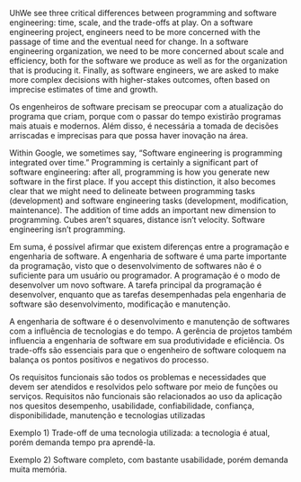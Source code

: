 UhWe see three critical differences between programming and software engineering: time, scale, and the trade-offs at play. On a software engineering project, engineers need to be more concerned with the passage of time and the eventual need for change. In a software engineering organization, we need to be more concerned about scale and efficiency, both for the software we produce as well as for the organization that is producing it. Finally, as software engineers, we are asked to make more complex decisions with higher-stakes outcomes, often based on imprecise estimates of time and growth.

Os engenheiros de software precisam se preocupar com a atualização do programa que criam, porque com o passar do tempo existirão programas mais atuais e modernos. Além disso, é necessária a tomada de decisões arriscadas e imprecisas para que possa haver inovação na área. 


Within Google, we sometimes say, “Software engineering is programming integrated over time.” Programming is certainly a significant part of software engineering: after all, programming is how you generate new software in the first place. If you accept this distinction, it also becomes clear that we might need to delineate between programming tasks (development) and software engineering tasks (development, modification, maintenance). The addition of time adds an important new dimension to programming. Cubes aren’t squares, distance isn’t velocity. Software engineering isn’t programming.

Em suma, é possível afirmar que existem diferenças entre a programação e engenharia de software. A engenharia de software é uma parte importante da programação, visto que o desenvolvimento de softwares não é o suficiente para um usuário ou programador. A programação é o modo de desenvolver um novo software. A tarefa principal da programação é desenvolver, enquanto que as tarefas desempenhadas pela engenharia de software são desenvolvimento, modificação e manutenção. 

A engenharia de software é o desenvolvimento e manutenção de softwares com a influência de tecnologias e do tempo. A gerência de projetos também influencia a engenharia de software em sua produtividade e eficiência. Os trade-offs são essenciais para que o engenheiro de software coloquem na balança os pontos positivos e negativos do processo. 

Os requisitos funcionais são todos os problemas e necessidades que devem ser atendidos e resolvidos pelo software por meio de funções ou serviços. 
Requisitos não funcionais são relacionados ao uso da aplicação nos quesitos desempenho, usabilidade, confiabilidade, confiança, disponibilidade, manutenção e tecnologias utilizadas  

Exemplo 1) Trade-off de uma tecnologia utilizada: a tecnologia é atual, porém demanda tempo pra aprendê-la. 

Exemplo 2) Software completo, com bastante usabilidade, porém demanda muita memória. 
